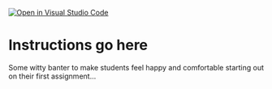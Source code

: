 [![Open in Visual Studio Code](https://classroom.github.com/assets/open-in-vscode-2e0aaae1b6195c2367325f4f02e2d04e9abb55f0b24a779b69b11b9e10269abc.svg)](https://classroom.github.com/online_ide?assignment_repo_id=18476981&assignment_repo_type=AssignmentRepo)
# Instructions go here

Some witty banter to make students feel happy and comfortable starting out on their first assignment...
